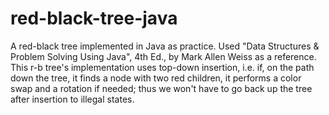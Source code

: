 # red-black-tree-java
A red-black tree implemented in Java as practice.
Used "Data Structures & Problem Solving Using Java", 4th Ed., by Mark Allen Weiss as a reference.
This r-b tree's implementation uses top-down insertion, i.e. if, on the path down the tree,
it finds a node with two red children, it performs a color swap and a rotation if needed;
thus we won't have to go back up the tree after insertion to illegal states.
